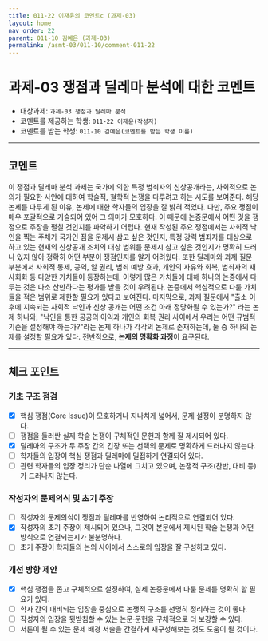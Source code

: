 ```yaml
---
title: 011-22 이재윤의 코멘트c (과제-03) 
layout: home
nav_order: 22
parent: 011-10 김예은 (과제-03)
permalink: /asmt-03/011-10/comment-011-22
---
```


# 과제-03 쟁점과 딜레마 분석에 대한 코멘트

- 대상과제: `과제-03 쟁점과 딜레마 분석`
- 코멘트를 제공하는 학생: `011-22 이재윤(작성자)` 
- 코멘트를 받는 학생: `011-10 김예은(코멘트를 받는 학생 이름)` 

---

## 코멘트

이 쟁점과 딜레마 분석 과제는 국가에 의한 특정 범죄자의 신상공개라는, 사회적으로 논의가 필요한 사안에 대하여 학술적, 철학적 논쟁을 다루려고 하는 시도를 보여준다. 해당 논제를 다루게 된 이유, 논제에 대한 학자들의 입장을 잘 밝혀 적었다. 
다만, 주요 쟁점이 매우 포괄적으로 기술되어 있어 그 의미가 모호하다. 이 때문에 논증문에서 어떤 것을 쟁점으로 주장을 펼칠 것인지를 파악하기 어렵다. 현재 작성된 주요 쟁점에서는 사회적 낙인을 찍는 주체가 국가인 점을 문제시 삼고 싶은 것인지, 특정 강력 범죄자를 대상으로 하고 있는 현재의 신상공개 조치의 대상 범위를 문제시 삼고 싶은 것인지가 명확히 드러나 있지 않아 정확히 어떤 부분이 쟁점인지를 알기 어려웠다. 또한 딜레마와 과제 질문 부분에서 사회적 통제, 공익, 알 권리, 범죄 예방 효과, 개인의 자유와 회복, 범죄자의 재사회화 등 다양한 가치들이 등장하는데, 이렇게 많은 가치들에 대해 하나의 논증에서 다루는 것은 다소 산만하다는 평가를 받을 것이 우려된다. 논증에서 핵심적으로 다룰 가치들을 적은 범위로 제한할 필요가 있다고 보여진다. 
마지막으로, 과제 질문에서 "출소 이후에 지속되는 사회적 낙인과 신상 공개는 어떤 조건 아래 정당화될 수 있는가?" 라는 논제 하나와, "낙인을 통한 공공의 이익과 개인의 회복 권리 사이에서 우리는 어떤 규범적 기준을 설정해야 하는가?"라는 논제 하나가 각각의 논제로 존재하는데, 둘 중 하나의 논제를 설정할 필요가 있다. 전반적으로, **논제의 명확화 과정**이 요구된다.

---

## 체크 포인트

### **기초 구조 점검**
- [x] 핵심 쟁점(Core Issue)이 모호하거나 지나치게 넓어서, 문제 설정이 분명하지 않다.
- [ ] 쟁점을 둘러싼 실제 학술 논쟁이 구체적인 문헌과 함께 잘 제시되어 있다.
- [x] 딜레마의 구조가 두 주장 간의 긴장 또는 선택의 문제로 명확하게 드러나지 않는다.
- [ ] 학자들의 입장이 핵심 쟁점과 딜레마에 밀접하게 연결되어 있다.
- [ ] 관련 학자들의 입장 정리가 단순 나열에 그치고 있으며, 논쟁적 구조(찬반, 대비 등)가 드러나지 않는다.

### **작성자의 문제의식 및 초기 주장**
- [ ] 작성자의 문제의식이 쟁점과 딜레마를 반영하여 논리적으로 연결되어 있다.
- [x] 작성자의 초기 주장이 제시되어 있으나, 그것이 본문에서 제시된 학술 논쟁과 어떤 방식으로 연결되는지가 불분명하다.
- [ ] 초기 주장이 학자들의 논의 사이에서 스스로의 입장을 잘 구성하고 있다.

### **개선 방향 제안**
- [x] 핵심 쟁점을 좁고 구체적으로 설정하여, 실제 논증문에서 다룰 문제를 명확히 할 필요가 있다.
- [ ] 학자 간의 대비되는 입장을 중심으로 논쟁적 구조를 선명히 정리하는 것이 좋다.
- [ ] 작성자의 입장을 뒷받침할 수 있는 논문·문헌을 구체적으로 더 보강할 수 있다.
- [ ] 서론이 될 수 있는 문제 배경 서술을 간결하게 재구성해보는 것도 도움이 될 것이다.
